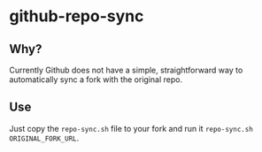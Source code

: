 # github-repo-sync

## Why?

Currently Github does not have a simple, straightforward way to automatically sync a fork with the original repo.

## Use

Just copy the `repo-sync.sh` file to your fork and run it `repo-sync.sh ORIGINAL_FORK_URL`.
